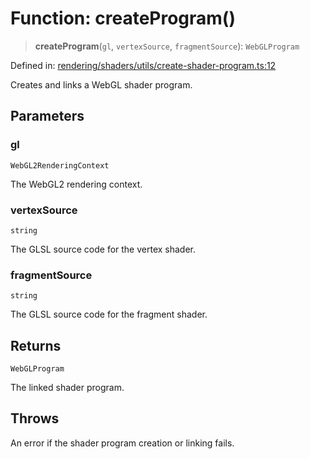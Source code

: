 # Function: createProgram()

> **createProgram**(`gl`, `vertexSource`, `fragmentSource`): `WebGLProgram`

Defined in: [rendering/shaders/utils/create-shader-program.ts:12](https://github.com/Forge-Game-Engine/Forge/blob/7a38cd584d26e8fac97f61bf2359fb32ea34a7fc/src/rendering/shaders/utils/create-shader-program.ts#L12)

Creates and links a WebGL shader program.

## Parameters

### gl

`WebGL2RenderingContext`

The WebGL2 rendering context.

### vertexSource

`string`

The GLSL source code for the vertex shader.

### fragmentSource

`string`

The GLSL source code for the fragment shader.

## Returns

`WebGLProgram`

The linked shader program.

## Throws

An error if the shader program creation or linking fails.
